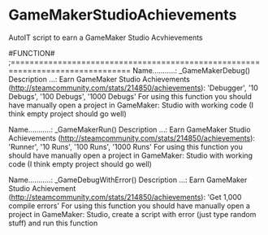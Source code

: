 GameMakerStudioAchievements
===========================

AutoIT script to earn a GameMaker Studio Acvhievements

#FUNCTION# ;===============================================================================
Name...........: _GameMakerDebug()
Description ...: Earn GameMaker Studio Achievements 
                (http://steamcommunity.com/stats/214850/achievements):
                'Debugger', '10 Debugs', '100 Debugs', '1000 Debugs'
                For using this function you should have manually open a project in 
                GameMaker: Studio with working code (I think empty project should go well)

Name...........: _GameMakerRun()
Description ...: Earn GameMaker Studio Achievements 
                (http://steamcommunity.com/stats/214850/achievements):
                'Runner', '10 Runs', '100 Runs', '1000 Runs'
                For using this function you should have manually open a project in 
                GameMaker: Studio with working code (I think empty project should go well)

Name...........: _GameDebugWithError()
Description ...: Earn GameMaker Studio Achievement 
                (http://steamcommunity.com/stats/214850/achievements):
                'Get 1,000 compile errors'
                For using this function you should have manually open a project in 
                GameMaker: Studio, create a script with error (just type random stuff)
                and run this function
